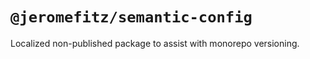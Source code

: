 # `@jeromefitz/semantic-config`

Localized non-published package to assist with monorepo versioning.
